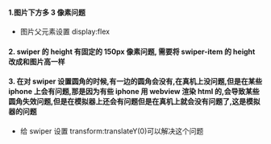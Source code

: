 #### 1.图片下方多 3 像素问题

- 图片父元素设置 display:flex

#### 2. swiper 的 height 有固定的 150px 像素问题, 需要将 swiper-item 的 height 改成和图片高一样

#### 3. 在对 swiper 设置圆角的时候,有一边的圆角会没有,在真机上没问题,但是在某些 iphone 上会有问题,那是因为有些 iphone 用 webview 渲染 html 的,会导致某些圆角失效问题,但是在模拟器上还会有问题但是在真机上就会没有问题了,这是模拟器的问题

- 给 swiper 设置 transform:translateY(0)可以解决这个问题
